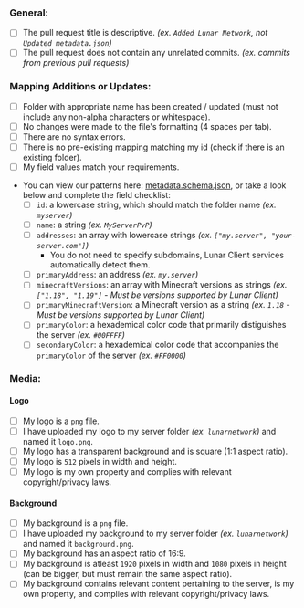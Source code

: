 ### General:
* [ ] The pull request title is descriptive. *(ex. `Added Lunar Network`, not `Updated metadata.json`)*
* [ ] The pull request does not contain any unrelated commits.  *(ex. commits from previous pull requests)*

### Mapping Additions or Updates:
* [ ] Folder with appropriate name has been created / updated (must not include any non-alpha characters or whitespace).
* [ ] No changes were made to the file's formatting (4 spaces per tab).
* [ ] There are no syntax errors.
* [ ] There is no pre-existing mapping matching my id (check if there is an existing folder).
* [ ] My field values match your requirements.
* You can view our patterns here: [metadata.schema.json](https://github.com/LunarClient/ServerMappings/blob/master/metadata.schema.json), or take a look below and complete the field checklist:
  - [ ] `id`: a lowercase string, which should match the folder name *(ex. `myserver`)*
  - [ ] `name`: a string *(ex. `MyServerPvP`)*
  - [ ] `addresses`: an array with lowercase strings *(ex. `["my.server", "your-server.com"]`)*
    - You do not need to specify subdomains, Lunar Client services automatically detect them.
  - [ ] `primaryAddress`: an address *(ex. `my.server`)*
  - [ ] `minecraftVersions`: an array with Minecraft versions as strings *(ex. `["1.18", "1.19"]` - Must be versions supported by Lunar Client)*
  - [ ] `primaryMinecraftVersion`: a Minecraft version as a string *(ex. `1.18` - Must be versions supported by Lunar Client)*
  - [ ] `primaryColor`: a hexademical color code that primarily distiguishes the server *(ex. `#00FFFF`)* 
  - [ ] `secondaryColor`: a hexademical color code that accompanies the `primaryColor` of the server *(ex. `#FF0000`)*

### Media:
#### Logo
* [ ] My logo is a `png` file.
* [ ] I have uploaded my logo to my server folder *(ex. `lunarnetwork`)* and named it `logo.png`.
* [ ] My logo has a transparent background and is square (1:1 aspect ratio).
* [ ] My logo is `512` pixels in width and height.
* [ ] My logo is my own property and complies with relevant copyright/privacy laws.

#### Background
* [ ] My background is a `png` file.
* [ ] I have uploaded my background to my server folder *(ex. `lunarnetwork`)* and named it `background.png`.
* [ ] My background has an aspect ratio of 16:9.
* [ ] My background is atleast `1920` pixels in width and `1080` pixels in height (can be bigger, but must remain the same aspect ratio).
* [ ] My background contains relevant content pertaining to the server, is my own property, and complies with relevant copyright/privacy laws.